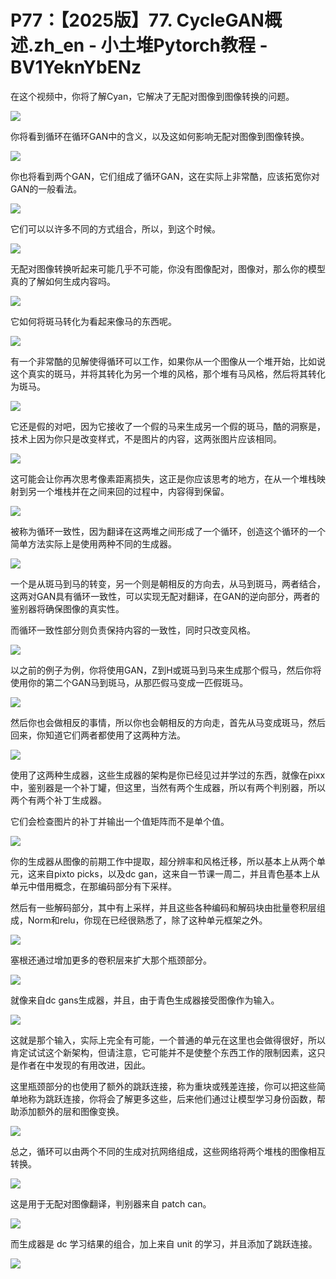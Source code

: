 # P77：【2025版】77. CycleGAN概述.zh_en - 小土堆Pytorch教程 - BV1YeknYbENz

在这个视频中，你将了解Cyan，它解决了无配对图像到图像转换的问题。

![](img/294a01ec55b4c6d1820059682f720417_1.png)

你将看到循环在循环GAN中的含义，以及这如何影响无配对图像到图像转换。

![](img/294a01ec55b4c6d1820059682f720417_3.png)

你也将看到两个GAN，它们组成了循环GAN，这在实际上非常酷，应该拓宽你对GAN的一般看法。

![](img/294a01ec55b4c6d1820059682f720417_5.png)

它们可以以许多不同的方式组合，所以，到这个时候。

![](img/294a01ec55b4c6d1820059682f720417_7.png)

无配对图像转换听起来可能几乎不可能，你没有图像配对，图像对，那么你的模型真的了解如何生成内容吗。

![](img/294a01ec55b4c6d1820059682f720417_9.png)

它如何将斑马转化为看起来像马的东西呢。

![](img/294a01ec55b4c6d1820059682f720417_11.png)

有一个非常酷的见解使得循环可以工作，如果你从一个图像从一个堆开始，比如说这个真实的斑马，并将其转化为另一个堆的风格，那个堆有马风格，然后将其转化为斑马。



![](img/294a01ec55b4c6d1820059682f720417_13.png)

它还是假的对吧，因为它接收了一个假的马来生成另一个假的斑马，酷的洞察是，技术上因为你只是改变样式，不是图片的内容，这两张图片应该相同。



![](img/294a01ec55b4c6d1820059682f720417_15.png)

这可能会让你再次思考像素距离损失，这正是你应该思考的地方，在从一个堆栈映射到另一个堆栈并在之间来回的过程中，内容得到保留。



![](img/294a01ec55b4c6d1820059682f720417_17.png)

被称为循环一致性，因为翻译在这两堆之间形成了一个循环，创造这个循环的一个简单方法实际上是使用两种不同的生成器。



![](img/294a01ec55b4c6d1820059682f720417_19.png)

一个是从斑马到马的转变，另一个则是朝相反的方向去，从马到斑马，两者结合，这两对GAN具有循环一致性，可以实现无配对翻译，在GAN的逆向部分，两者的鉴别器将确保图像的真实性。

而循环一致性部分则负责保持内容的一致性，同时只改变风格。

![](img/294a01ec55b4c6d1820059682f720417_21.png)

以之前的例子为例，你将使用GAN，Z到H或斑马到马来生成那个假马，然后你将使用你的第二个GAN马到斑马，从那匹假马变成一匹假斑马。



![](img/294a01ec55b4c6d1820059682f720417_23.png)

然后你也会做相反的事情，所以你也会朝相反的方向走，首先从马变成斑马，然后回来，你知道它们两者都使用了这两种方法。



![](img/294a01ec55b4c6d1820059682f720417_25.png)

使用了这两种生成器，这些生成器的架构是你已经见过并学过的东西，就像在pixx中，鉴别器是一个补丁罐，但这里，当然有两个生成器，所以有两个判别器，所以两个有两个补丁生成器。

它们会检查图片的补丁并输出一个值矩阵而不是单个值。

![](img/294a01ec55b4c6d1820059682f720417_27.png)

你的生成器从图像的前期工作中提取，超分辨率和风格迁移，所以基本上从两个单元，这来自pixto picks，以及dc gan，这来自一节课一周二，并且青色基本上从单元中借用概念，在那编码部分有下采样。

然后有一些解码部分，其中有上采样，并且这些各种编码和解码块由批量卷积层组成，Norm和relu，你现在已经很熟悉了，除了这种单元框架之外。



![](img/294a01ec55b4c6d1820059682f720417_29.png)

塞根还通过增加更多的卷积层来扩大那个瓶颈部分。

![](img/294a01ec55b4c6d1820059682f720417_31.png)

就像来自dc gans生成器，并且，由于青色生成器接受图像作为输入。

![](img/294a01ec55b4c6d1820059682f720417_33.png)

这就是那个输入，实际上完全有可能，一个普通的单元在这里也会做得很好，所以肯定试试这个新架构，但请注意，它可能并不是使整个东西工作的限制因素，这只是作者在中发现的有用改进，因此。

这里瓶颈部分的也使用了额外的跳跃连接，称为重块或残差连接，你可以把这些简单地称为跳跃连接，你将会了解更多这些，后来他们通过让模型学习身份函数，帮助添加额外的层和图像变换。



![](img/294a01ec55b4c6d1820059682f720417_35.png)

总之，循环可以由两个不同的生成对抗网络组成，这些网络将两个堆栈的图像相互转换。

![](img/294a01ec55b4c6d1820059682f720417_37.png)

这是用于无配对图像翻译，判别器来自 patch can。

![](img/294a01ec55b4c6d1820059682f720417_39.png)

而生成器是 dc 学习结果的组合，加上来自 unit 的学习，并且添加了跳跃连接。

![](img/294a01ec55b4c6d1820059682f720417_41.png)